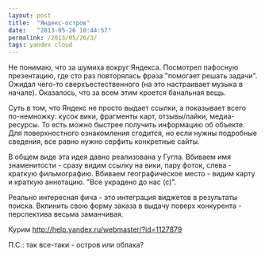 ```yaml
---
layout: post
title:  "Яндекс-остров"
date:   "2013-05-26 10:44:57"
permalink: /2013/05/26/3/
tags: yandex cloud
---
```


Не понимаю, что за шумиха вокруг Яндекса. Посмотрел пафосную
презентацию, где сто раз повторялась фраза "помогает решать
задачи". Ожидал чего-то сверхъестественного (на это настраивает музыка
в начале). Оказалось, что за всем этим кроется банальная вещь.

Суть в том, что Яндекс не просто выдает ссылки, а показывает всего
по-немножку: кусок вики, фрагменты карт, отзывы/лайки,
медиа-ресурсы. То есть можно быстрее получить информацию об
объекте. Для поверхностного ознакомления сгодится, но если нужны
подробные сведения, все равно нужно серфить конкретные сайты.

В общем виде эта идея давно реализована у Гугла. Вбиваем имя
знаменитости - сразу видим ссылку на вики, пару фоток, слева - краткую
фильмографию. Вбиваем географическое место - видим карту и краткую
аннотацию. "Все украдено до нас (с)".

Реально интересная фича - это интеграция виджетов в результаты
поиска. Вклинить свою форму заказа в выдачу поверх конкурента -
перспектива весьма заманчивая.

Курим http://help.yandex.ru/webmaster/?id=1127879

П.С.: так все-таки - остров или облака?
